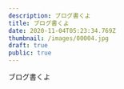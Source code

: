 ```yaml
---
description: ブログ書くよ
title: ブログ書くよ
date: 2020-11-04T05:23:34.769Z
thumbnail: /images/00004.jpg
draft: true
public: true
---
```

ブログ書くよ